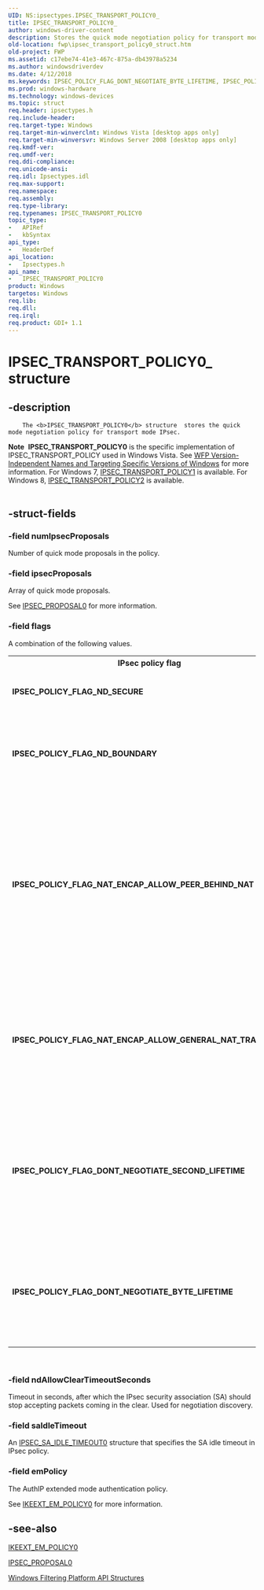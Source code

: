 ```yaml
---
UID: NS:ipsectypes.IPSEC_TRANSPORT_POLICY0_
title: IPSEC_TRANSPORT_POLICY0_
author: windows-driver-content
description: Stores the quick mode negotiation policy for transport mode IPsec.
old-location: fwp\ipsec_transport_policy0_struct.htm
old-project: FWP
ms.assetid: c17ebe74-41e3-467c-875a-db43978a5234
ms.author: windowsdriverdev
ms.date: 4/12/2018
ms.keywords: IPSEC_POLICY_FLAG_DONT_NEGOTIATE_BYTE_LIFETIME, IPSEC_POLICY_FLAG_DONT_NEGOTIATE_SECOND_LIFETIME, IPSEC_POLICY_FLAG_NAT_ENCAP_ALLOW_GENERAL_NAT_TRAVERSAL, IPSEC_POLICY_FLAG_NAT_ENCAP_ALLOW_PEER_BEHIND_NAT, IPSEC_POLICY_FLAG_ND_BOUNDARY, IPSEC_POLICY_FLAG_ND_SECURE, IPSEC_TRANSPORT_POLICY0, IPSEC_TRANSPORT_POLICY0 structure [Filtering], IPSEC_TRANSPORT_POLICY0_, fwp.ipsec_transport_policy0_struct, ipsectypes/IPSEC_TRANSPORT_POLICY0
ms.prod: windows-hardware
ms.technology: windows-devices
ms.topic: struct
req.header: ipsectypes.h
req.include-header: 
req.target-type: Windows
req.target-min-winverclnt: Windows Vista [desktop apps only]
req.target-min-winversvr: Windows Server 2008 [desktop apps only]
req.kmdf-ver: 
req.umdf-ver: 
req.ddi-compliance: 
req.unicode-ansi: 
req.idl: Ipsectypes.idl
req.max-support: 
req.namespace: 
req.assembly: 
req.type-library: 
req.typenames: IPSEC_TRANSPORT_POLICY0
topic_type:
-	APIRef
-	kbSyntax
api_type:
-	HeaderDef
api_location:
-	Ipsectypes.h
api_name:
-	IPSEC_TRANSPORT_POLICY0
product: Windows
targetos: Windows
req.lib: 
req.dll: 
req.irql: 
req.product: GDI+ 1.1
---
```


# IPSEC_TRANSPORT_POLICY0_ structure


## -description



		The <b>IPSEC_TRANSPORT_POLICY0</b> structure  stores the quick mode negotiation policy for transport mode IPsec.
<div class="alert"><b>Note</b>  <b>IPSEC_TRANSPORT_POLICY0</b> is the specific implementation of IPSEC_TRANSPORT_POLICY used in Windows Vista. See <a href="https://msdn.microsoft.com/FBDF53E5-F7DE-4DEB-AC18-6D2BB59FE670">WFP Version-Independent Names and Targeting Specific Versions of Windows</a> for more information. For Windows 7, <a href="https://msdn.microsoft.com/4ee39f30-f7fc-40a9-92b0-e059cb9b84a2">IPSEC_TRANSPORT_POLICY1</a> is available. For Windows 8, <a href="https://msdn.microsoft.com/fce0ce7e-770c-4cc6-94ea-21af0464f740">IPSEC_TRANSPORT_POLICY2</a> is available.</div><div> </div>

## -struct-fields




### -field numIpsecProposals

Number of quick mode proposals in the policy.


### -field ipsecProposals

Array of quick mode proposals.

See <a href="https://msdn.microsoft.com/bc551733-dbba-4d66-8054-fbf4bbfa28b5">IPSEC_PROPOSAL0</a> for more information.


### -field flags

A combination of the following values.

<table>
<tr>
<th>IPsec policy flag</th>
<th>Meaning</th>
</tr>
<tr>
<td width="40%"><a id="IPSEC_POLICY_FLAG_ND_SECURE"></a><a id="ipsec_policy_flag_nd_secure"></a><dl>
<dt><b>IPSEC_POLICY_FLAG_ND_SECURE</b></dt>
</dl>
</td>
<td width="60%">
Do negotiation discovery in secure ring.

</td>
</tr>
<tr>
<td width="40%"><a id="IPSEC_POLICY_FLAG_ND_BOUNDARY"></a><a id="ipsec_policy_flag_nd_boundary"></a><dl>
<dt><b>IPSEC_POLICY_FLAG_ND_BOUNDARY</b></dt>
</dl>
</td>
<td width="60%">
Do negotiation discovery in the untrusted perimeter zone.

</td>
</tr>
<tr>
<td width="40%"><a id="IPSEC_POLICY_FLAG_NAT_ENCAP_ALLOW_PEER_BEHIND_NAT"></a><a id="ipsec_policy_flag_nat_encap_allow_peer_behind_nat"></a><dl>
<dt><b>IPSEC_POLICY_FLAG_NAT_ENCAP_ALLOW_PEER_BEHIND_NAT</b></dt>
</dl>
</td>
<td width="60%">
If set, IPsec expects that either the local or remote machine is behind a network address translation (NAT) device, but not both.  This allows for less secure, but more flexible behavior.

</td>
</tr>
<tr>
<td width="40%"><a id="IPSEC_POLICY_FLAG_NAT_ENCAP_ALLOW_GENERAL_NAT_TRAVERSAL"></a><a id="ipsec_policy_flag_nat_encap_allow_general_nat_traversal"></a><dl>
<dt><b>IPSEC_POLICY_FLAG_NAT_ENCAP_ALLOW_GENERAL_NAT_TRAVERSAL</b></dt>
</dl>
</td>
<td width="60%">
If set, IPsec expects default ports when either the local, the remote, or both machines are behind a NAT device.

</td>
</tr>
<tr>
<td width="40%"><a id="IPSEC_POLICY_FLAG_DONT_NEGOTIATE_SECOND_LIFETIME"></a><a id="ipsec_policy_flag_dont_negotiate_second_lifetime"></a><dl>
<dt><b>IPSEC_POLICY_FLAG_DONT_NEGOTIATE_SECOND_LIFETIME</b></dt>
</dl>
</td>
<td width="60%">
If set, Internet Key Exchange (IKE) will not send the ISAKMP attribute for 'seconds'
lifetime during quick mode negotiation. 

</td>
</tr>
<tr>
<td width="40%"><a id="IPSEC_POLICY_FLAG_DONT_NEGOTIATE_BYTE_LIFETIME"></a><a id="ipsec_policy_flag_dont_negotiate_byte_lifetime"></a><dl>
<dt><b>IPSEC_POLICY_FLAG_DONT_NEGOTIATE_BYTE_LIFETIME</b></dt>
</dl>
</td>
<td width="60%">
If set, IKE will not send the ISAKMP attribute for 'byte' lifetime during quick mode negotiation. 

</td>
</tr>
</table>
 


### -field ndAllowClearTimeoutSeconds

Timeout in seconds, after which the IPsec security association (SA) should stop accepting
   packets coming in the clear. Used for negotiation discovery.


### -field saIdleTimeout

An <a href="https://msdn.microsoft.com/99113c80-1e2a-4878-9b18-502cfb1e43cc">IPSEC_SA_IDLE_TIMEOUT0</a> structure that specifies the SA idle timeout in IPsec policy.


### -field emPolicy

The AuthIP extended mode authentication policy.

See <a href="https://msdn.microsoft.com/954a2bb8-eb54-4f41-8a0c-3f2af1190f57">IKEEXT_EM_POLICY0</a> for more information.


## -see-also




<a href="https://msdn.microsoft.com/954a2bb8-eb54-4f41-8a0c-3f2af1190f57">IKEEXT_EM_POLICY0</a>



<a href="https://msdn.microsoft.com/bc551733-dbba-4d66-8054-fbf4bbfa28b5">IPSEC_PROPOSAL0</a>



<a href="https://msdn.microsoft.com/e957132f-417b-40c1-afe3-5aec0e2192f7">Windows Filtering Platform  API Structures</a>
 

 

